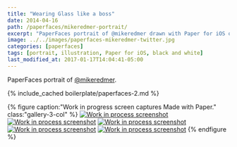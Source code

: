 ```yaml
---
title: "Wearing Glass like a boss"
date: 2014-04-16
path: /paperfaces/mikeredmer-portrait/
excerpt: "PaperFaces portrait of @mikeredmer drawn with Paper for iOS on an iPad."
image: ../../images/paperfaces-mikeredmer-twitter.jpg
categories: [paperfaces]
tags: [portrait, illustration, Paper for iOS, black and white]
last_modified_at: 2017-01-17T14:04:41-05:00
---
```


PaperFaces portrait of [@mikeredmer](https://twitter.com/mikeredmer).

{% include_cached boilerplate/paperfaces-2.md %}

{% figure caption:"Work in progress screen captures Made with Paper." class:"gallery-3-col" %}
[![Work in process screenshot](../../images/paperfaces-mikeredmer-process-1-600.jpg)](../../images/paperfaces-mikeredmer-process-1-lg.jpg)
[![Work in process screenshot](../../images/paperfaces-mikeredmer-process-2-600.jpg)](../../images/paperfaces-mikeredmer-process-2-lg.jpg)
[![Work in process screenshot](../../images/paperfaces-mikeredmer-process-3-600.jpg)](../../images/paperfaces-mikeredmer-process-3-lg.jpg)
[![Work in process screenshot](../../images/paperfaces-mikeredmer-process-4-600.jpg)](../../images/paperfaces-mikeredmer-process-4-lg.jpg)
[![Work in process screenshot](../../images/paperfaces-mikeredmer-process-5-600.jpg)](../../images/paperfaces-mikeredmer-process-5-lg.jpg)
{% endfigure %}
